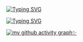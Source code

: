 [![Typing SVG](https://readme-typing-svg.herokuapp.com?font=Fira+Code&weight=500&size=22&duration=4000&color=4081F7&center=%E7%9C%9F%E7%9A%84&vCenter=%E7%9C%9F%E7%9A%84&multiline=true&repeat=%E7%9C%9F%E7%9A%84&random=%E9%94%99%E8%AF%AF%E7%9A%84&width=350&height=40&lines=Welcom+to+my+repository+%E2%9D%A4%EF%B8%8F)](https://git.io/typing-svg)

[![Typing SVG](https://readme-typing-svg.demolab.com?font=Fira+Code&weight=500&size=22&pause=2000&color=4081F7&center=true&vCenter=true&multiline=true&random=false&width=600&height=40&lines=Graduation+project%2C+please+do+not+download+%F0%9F%98%98)](https://git.io/typing-svg)

[![my github activity graph✨](https://github-readme-activity-graph.vercel.app/graph?username=youkei-zzz&theme=github)](https://github.com/youkei-zzz/github-readme-activity-graph)
